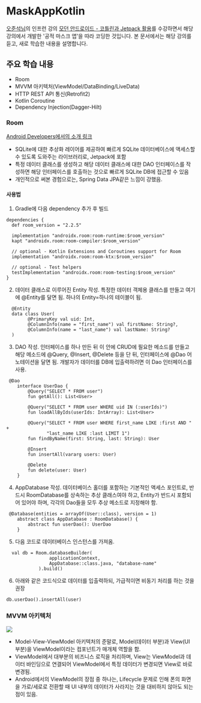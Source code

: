 # MaskAppKotlin
[오준석님](https://github.com/junsuk50)의 인프런 강의 [모던 안드로이드 - 코틀린과 Jetpack 활용](https://www.inflearn.com/course/%EB%AA%A8%EB%8D%98-%EC%95%88%EB%93%9C%EB%A1%9C%EC%9D%B4%EB%93%9C-%EC%BD%94%ED%8B%80%EB%A6%B0-%EC%A0%9C%ED%8A%B8%ED%8C%A9)를 수강하면서 해당 강의에서 개발한 '공적 마스크 앱'을 따라 코딩한 것입니다. 본 문서에서는 해당 강의를 듣고, 새로 학습한 내용을 설명합니다.

## 주요 학습 내용
 - Room
 - MVVM 아키텍처(ViewModel/DataBinding/LiveData)
 - HTTP REST API 통신(Retrofit2)
 - Kotlin Coroutine
 - Dependency Injection(Dagger-Hilt)

### Room
[Android Developers에서의 소개 링크](https://developer.android.com/training/data-storage/room?hl=ko)

 - SQLite에 대한 추상화 레이어를 제공하여 빠르게 SQLite 데이터베이스에 액세스할 수 있도록 도와주는 라이브러리로, Jetpack에 포함
 - 특정 데이터 클래스를 생성하고 해당 데이터 클래스에 대한 DAO 인터페이스를 작성하면 해당 인터페이스를 호출하는 것으로 빠르게 SQLite DB에 접근할 수 있음
 - 개인적으로 써본 경험으로는, Spring Data JPA같은 느낌이 강했음.
 
#### 사용법
1. Gradle에 다음 dependency 추가 후 빌드
```
dependencies {
  def room_version = "2.2.5"

  implementation "androidx.room:room-runtime:$room_version"
  kapt "androidx.room:room-compiler:$room_version"

  // optional - Kotlin Extensions and Coroutines support for Room
  implementation "androidx.room:room-ktx:$room_version"

  // optional - Test helpers
  testImplementation "androidx.room:room-testing:$room_version"
}
```
2. 데이터 클래스로 이루어진 Entity 작성. 특정한 데이터 객체용 클래스를 만들고 여기에 @Entity를 달면 됨. 하나의 Entity=하나의 테이블이 됨.
```
  @Entity
  data class User(
        @PrimaryKey val uid: Int,
        @ColumnInfo(name = "first_name") val firstName: String?,
        @ColumnInfo(name = "last_name") val lastName: String?
  )
```
3. DAO 작성. 인터페이스를 하나 만든 뒤 이 안에 CRUD에 필요한 메소드를 만들고 해당 메소드에 @Query, @Insert, @Delete 등을 단 뒤, 인터페이스에 @Dao 어노테이션을 달면 됨. 개발자가 데이터를 DB에 입출력하려면 이 Dao 인터페이스를 사용.
```
 @Dao
    interface UserDao {
        @Query("SELECT * FROM user")
        fun getAll(): List<User>

        @Query("SELECT * FROM user WHERE uid IN (:userIds)")
        fun loadAllByIds(userIds: IntArray): List<User>

        @Query("SELECT * FROM user WHERE first_name LIKE :first AND " +
               "last_name LIKE :last LIMIT 1")
        fun findByName(first: String, last: String): User

        @Insert
        fun insertAll(vararg users: User)

        @Delete
        fun delete(user: User)
    }
```
4. AppDatabase 작성. 데이터베이스 홀더를 포함하는 기본적인 액세스 포인트로, 반드시 RoomDatabase를 상속하는 추상 클래스여야 하고, Entity가 반드시 포함되어 있어야 하며, 각각의 Dao들을 모두 추상 메소드로 지정해야 함.
```
 @Database(entities = arrayOf(User::class), version = 1)
    abstract class AppDatabase : RoomDatabase() {
        abstract fun userDao(): UserDao
    }
```
5. 다음 코드로 데이터베이스 인스턴스를 가져옴.
```
  val db = Room.databaseBuilder(
                applicationContext,
                AppDatabase::class.java, "database-name"
            ).build()
```
6. 아래와 같은 코드식으로 데이터를 입출력하되, 가급적이면 비동기 처리를 하는 것을 권장
```
db.userDao().insertAll(user)
```

### MVVM 아키텍처
<img src="https://developer.android.com/topic/libraries/architecture/images/final-architecture.png"/>

 - Model-View-ViewModel 아키텍처의 준말로, Model(데이터 부분)과 View(UI 부분)을 ViewModel이라는 컴포넌트가 매개체 역할을 함.
 - ViewModel에서 대부분의 비즈니스 로직을 처리하며, View는 ViewModel과 데이터 바인딩으로 연결되어 ViewModel에서 특정 데이터가 변경되면 View로 바로 변경됨.
 - Android에서의 ViewModel의 장점 중 하나는, Lifecycle 문제로 인해 폰의 화면을 가로/세로로 전환할 때 UI 내부의 데이터가 사라지는 것을 대비하지 않아도 되는 점이 있음.
